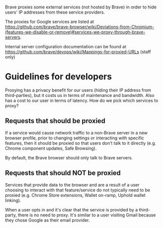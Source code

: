 Brave proxies some external services (not hosted by Brave) in order to hide users' IP addresses from these service providers.

The proxies for Google services are listed at https://github.com/brave/brave-browser/wiki/Deviations-from-Chromium-(features-we-disable-or-remove)#services-we-proxy-through-brave-servers.

Internal server configuration documentation can be found at https://github.com/brave/devops/wiki/Mappings-for-proxied-URLs (staff only)

# Guidelines for developers

Proxying has a privacy benefit for our users (hiding their IP address from third-parties), but it costs us in terms of maintenance and bandwidth. Also has a cost to our user in terms of latency. How do we pick which services to proxy?

## Requests that should be proxied

If a service would cause network traffic to a non-Brave server in a new browser profile, prior to changing settings or interacting with specific features, then it should be proxied so that users don't talk to it directly (e.g. Chrome component updates, Safe Browsing).

By default, the Brave browser should only talk to Brave servers.

## Requests that should NOT be proxied

Services that provide data to the browser and are a result of a user choosing to interact with that feature/service do not typically need to be proxied (e.g. Chrome Store extensions, Wallet on-ramp, Uphold wallet linking).

When a user opts in and it's clear that the service is provided by a third-party, there is no need to proxy. It's similar to a user visiting Gmail because they chose Google as their email provider.
